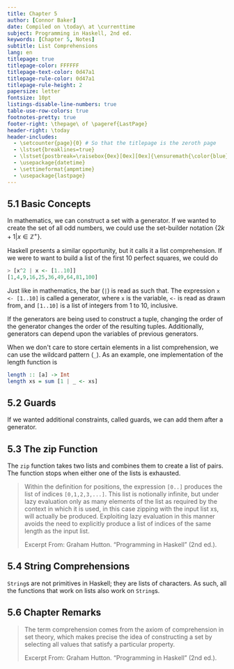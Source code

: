 ```yaml
---
title: Chapter 5
author: [Connor Baker]
date: Compiled on \today\ at \currenttime
subject: Programming in Haskell, 2nd ed.
keywords: [Chapter 5, Notes]
subtitle: List Comprehensions
lang: en
titlepage: true
titlepage-color: FFFFFF
titlepage-text-color: 0d47a1
titlepage-rule-color: 0d47a1
titlepage-rule-height: 2
papersize: letter
fontsize: 10pt
listings-disable-line-numbers: true
table-use-row-colors: true
footnotes-pretty: true
footer-right: \thepage\ of \pageref{LastPage}
header-right: \today
header-includes:
  - \setcounter{page}{0} # So that the titlepage is the zeroth page
  - \lstset{breaklines=true}
  - \lstset{postbreak=\raisebox{0ex}[0ex][0ex]{\ensuremath{\color{blue}\hookrightarrow\space}}}
  - \usepackage{datetime}
  - \settimeformat{ampmtime}
  - \usepackage{lastpage}
---
```


## 5.1 Basic Concepts

In mathematics, we can construct a set with a generator. If we wanted to create the set of all odd numbers, we could use the set-builder notation $\{2k+1|x\in\mathbb{Z}^+\}$.

Haskell presents a similar opportunity, but it calls it a list comprehension. If we were to want to build a list of the first 10 perfect squares, we could do

```haskell
> [x^2 | x <- [1..10]]
[1,4,9,16,25,36,49,64,81,100]
```

Just like in mathematics, the bar (`|`) is read as such that. The expression `x <- [1..10]` is called a generator, where `x` is the variable, `<-` is read as drawn from, and `[1..10]` is a list of integers from 1 to 10, inclusive.

If the generators are being used to construct a tuple, changing the order of the generator changes the order of the resulting tuples. Additionally, generators can depend upon the variables of previous generators.

When we don't care to store certain elements in a list comprehension, we can use the wildcard pattern (`_`). As an example, one implementation of the length function is

```haskell
length :: [a] -> Int
length xs = sum [1 | _ <- xs]
```

## 5.2 Guards

If we wanted additional constraints, called guards, we can add them after a generator.

## 5.3 The zip Function

The `zip` function takes two lists and combines them to create a list of pairs. The function stops when either one of the lists is exhausted.

> Within the definition for positions, the expression `[0..]` produces the list of indices `[0,1,2,3,...]`. This list is notionally infinite, but under lazy evaluation only as many elements of the list as required by the context in which it is used, in this case zipping with the input list xs, will actually be produced. Exploiting lazy evaluation in this manner avoids the need to explicitly produce a list of indices of the same length as the input list.
>
> Excerpt From: Graham Hutton. “Programming in Haskell” (2nd ed.).

## 5.4 String Comprehensions

`String`s are not primitives in Haskell; they are lists of characters. As such, all the functions that work on lists also work on `String`s.

## 5.6 Chapter Remarks

> The term comprehension comes from the axiom of comprehension in set theory, which makes precise the idea of constructing a set by selecting all values that satisfy a particular property.
>
> Excerpt From: Graham Hutton. “Programming in Haskell” (2nd ed.).
